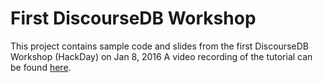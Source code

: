# First DiscourseDB Workshop
This project contains sample code and slides from the first DiscourseDB Workshop (HackDay) on Jan 8, 2016
A video recording of the tutorial can be found [here](https://www.youtube.com/watch?v=OGQQ1w6LHMs).
